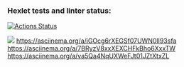 ### Hexlet tests and linter status:
[![Actions Status](https://github.com/SarTolik/frontend-project-lvl1/workflows/hexlet-check/badge.svg)](https://github.com/SarTolik/frontend-project-lvl1/actions)

<a href="https://codeclimate.com/github/codeclimate/codeclimate/maintainability"><img src="https://api.codeclimate.com/v1/badges/a99a88d28ad37a79dbf6/maintainability" /></a>
https://asciinema.org/a/iGOcg6rXEGSf07UWN0lI93sfa
https://asciinema.org/a/7BRyzV8xxXEXCHFkBho6XxxTW
https://asciinema.org/a/va5Qa4NqUXWeFJt01JZtXtxZL
